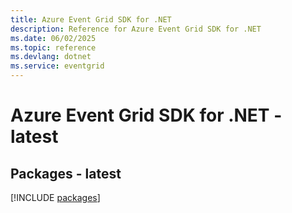```yaml
---
title: Azure Event Grid SDK for .NET
description: Reference for Azure Event Grid SDK for .NET
ms.date: 06/02/2025
ms.topic: reference
ms.devlang: dotnet
ms.service: eventgrid
---
```

# Azure Event Grid SDK for .NET - latest
## Packages - latest
[!INCLUDE [packages](event-grid-index.md)]